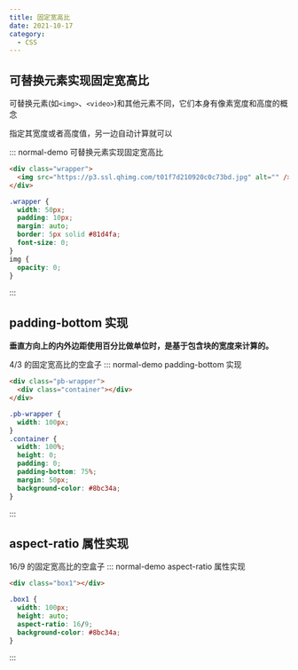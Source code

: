 ```yaml
---
title: 固定宽高比
date: 2021-10-17
category:
  - CSS
---
```


## 可替换元素实现固定宽高比

可替换元素(如`<img>`、`<video>`)和其他元素不同，它们本身有像素宽度和高度的概念

指定其宽度或者高度值，另一边自动计算就可以

::: normal-demo 可替换元素实现固定宽高比

```html
<div class="wrapper">
  <img src="https://p3.ssl.qhimg.com/t01f7d210920c0c73bd.jpg" alt="" />
</div>
```

```css
.wrapper {
  width: 50px;
  padding: 10px;
  margin: auto;
  border: 5px solid #81d4fa;
  font-size: 0;
}
img {
  opacity: 0;
}
```

:::

## padding-bottom 实现

**垂直方向上的内外边距使用百分比做单位时，是基于包含块的宽度来计算的。**

4/3 的固定宽高比的空盒子
::: normal-demo padding-bottom 实现

```html
<div class="pb-wrapper">
  <div class="container"></div>
</div>
```

```css
.pb-wrapper {
  width: 100px;
}
.container {
  width: 100%;
  height: 0;
  padding: 0;
  padding-bottom: 75%;
  margin: 50px;
  background-color: #8bc34a;
}
```

:::

## aspect-ratio 属性实现

16/9 的固定宽高比的空盒子
::: normal-demo aspect-ratio 属性实现

```html
<div class="box1"></div>
```

```css
.box1 {
  width: 100px;
  height: auto;
  aspect-ratio: 16/9;
  background-color: #8bc34a;
}
```

:::
